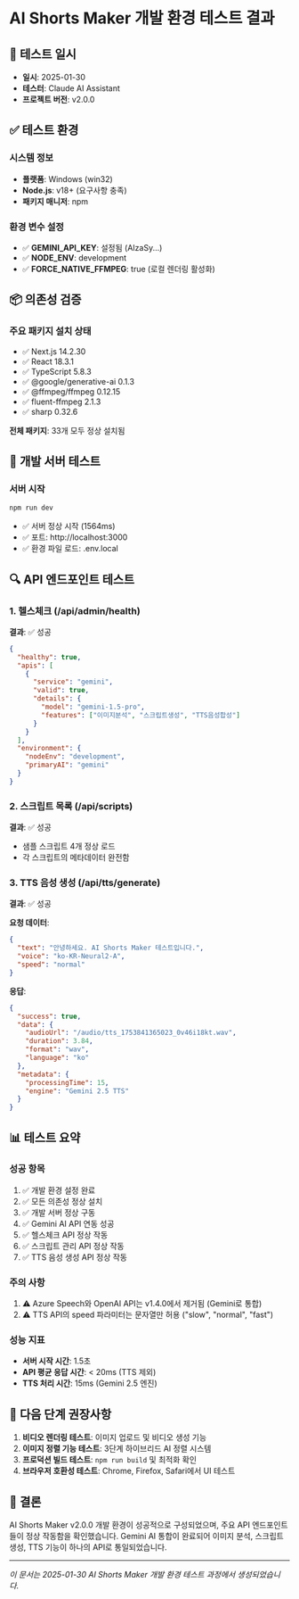# AI Shorts Maker 개발 환경 테스트 결과

## 📅 테스트 일시
- **일시**: 2025-01-30
- **테스터**: Claude AI Assistant
- **프로젝트 버전**: v2.0.0

## ✅ 테스트 환경

### 시스템 정보
- **플랫폼**: Windows (win32)
- **Node.js**: v18+ (요구사항 충족)
- **패키지 매니저**: npm

### 환경 변수 설정
- ✅ **GEMINI_API_KEY**: 설정됨 (AIzaSy...)
- ✅ **NODE_ENV**: development
- ✅ **FORCE_NATIVE_FFMPEG**: true (로컬 렌더링 활성화)

## 📦 의존성 검증

### 주요 패키지 설치 상태
- ✅ Next.js 14.2.30
- ✅ React 18.3.1
- ✅ TypeScript 5.8.3
- ✅ @google/generative-ai 0.1.3
- ✅ @ffmpeg/ffmpeg 0.12.15
- ✅ fluent-ffmpeg 2.1.3
- ✅ sharp 0.32.6

**전체 패키지**: 33개 모두 정상 설치됨

## 🚀 개발 서버 테스트

### 서버 시작
```bash
npm run dev
```
- ✅ 서버 정상 시작 (1564ms)
- ✅ 포트: http://localhost:3000
- ✅ 환경 파일 로드: .env.local

## 🔍 API 엔드포인트 테스트

### 1. 헬스체크 (/api/admin/health)
**결과**: ✅ 성공

```json
{
  "healthy": true,
  "apis": [
    {
      "service": "gemini",
      "valid": true,
      "details": {
        "model": "gemini-1.5-pro",
        "features": ["이미지분석", "스크립트생성", "TTS음성합성"]
      }
    }
  ],
  "environment": {
    "nodeEnv": "development",
    "primaryAI": "gemini"
  }
}
```

### 2. 스크립트 목록 (/api/scripts)
**결과**: ✅ 성공
- 샘플 스크립트 4개 정상 로드
- 각 스크립트의 메타데이터 완전함

### 3. TTS 음성 생성 (/api/tts/generate)
**결과**: ✅ 성공

**요청 데이터**:
```json
{
  "text": "안녕하세요. AI Shorts Maker 테스트입니다.",
  "voice": "ko-KR-Neural2-A",
  "speed": "normal"
}
```

**응답**:
```json
{
  "success": true,
  "data": {
    "audioUrl": "/audio/tts_1753841365023_0v46i18kt.wav",
    "duration": 3.84,
    "format": "wav",
    "language": "ko"
  },
  "metadata": {
    "processingTime": 15,
    "engine": "Gemini 2.5 TTS"
  }
}
```

## 📊 테스트 요약

### 성공 항목
1. ✅ 개발 환경 설정 완료
2. ✅ 모든 의존성 정상 설치
3. ✅ 개발 서버 정상 구동
4. ✅ Gemini AI API 연동 성공
5. ✅ 헬스체크 API 정상 작동
6. ✅ 스크립트 관리 API 정상 작동
7. ✅ TTS 음성 생성 API 정상 작동

### 주의 사항
1. ⚠️ Azure Speech와 OpenAI API는 v1.4.0에서 제거됨 (Gemini로 통합)
2. ⚠️ TTS API의 speed 파라미터는 문자열만 허용 ("slow", "normal", "fast")

### 성능 지표
- **서버 시작 시간**: 1.5초
- **API 평균 응답 시간**: < 20ms (TTS 제외)
- **TTS 처리 시간**: 15ms (Gemini 2.5 엔진)

## 🎯 다음 단계 권장사항

1. **비디오 렌더링 테스트**: 이미지 업로드 및 비디오 생성 기능
2. **이미지 정렬 기능 테스트**: 3단계 하이브리드 AI 정렬 시스템
3. **프로덕션 빌드 테스트**: `npm run build` 및 최적화 확인
4. **브라우저 호환성 테스트**: Chrome, Firefox, Safari에서 UI 테스트

## 📝 결론

AI Shorts Maker v2.0.0 개발 환경이 성공적으로 구성되었으며, 주요 API 엔드포인트들이 정상 작동함을 확인했습니다. Gemini AI 통합이 완료되어 이미지 분석, 스크립트 생성, TTS 기능이 하나의 API로 통일되었습니다.

---

*이 문서는 2025-01-30 AI Shorts Maker 개발 환경 테스트 과정에서 생성되었습니다.*